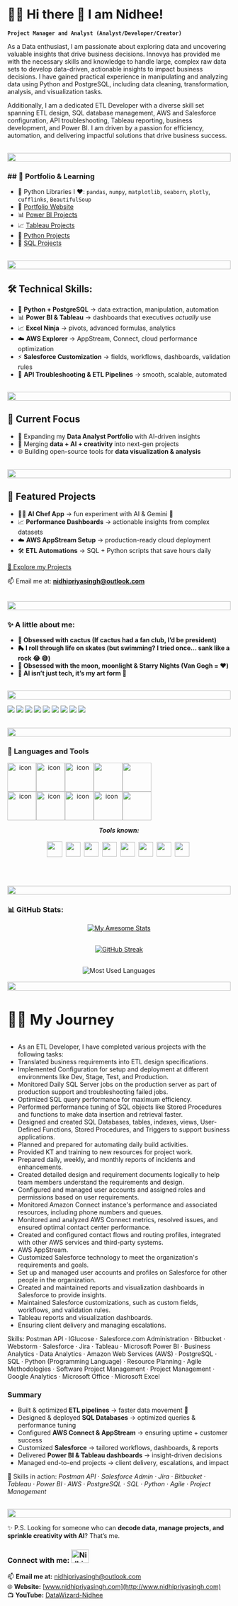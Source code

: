 # 🏄‍♂️ Hi there 👋 I am Nidhee!

**`Project Manager and Analyst (Analyst/Developer/Creator)`**

As a Data enthusiast, I am passionate about exploring data and uncovering valuable insights that drive business decisions. Innovya has provided me with the necessary skills and knowledge to handle large, complex raw data sets to develop data-driven, actionable insights to impact business decisions. I have gained practical experience in manipulating and analyzing data using Python and PostgreSQL, including data cleaning, transformation, analysis, and visualization tasks. 

Additionally, I am a dedicated ETL Developer with a diverse skill set spanning ETL design, SQL database management, AWS and Salesforce configuration, API troubleshooting, Tableau reporting, business development, and Power BI. I am driven by a passion for efficiency, automation, and delivering impactful solutions that drive business success.

<br>
<img src="https://i.imgur.com/dBaSKWF.gif" height="20" width="100%">

<h3 align="left">
  ## 🌱 Portfolio & Learning
</h3>

- 🔭 Python Libraries I ❤️: `pandas`, `numpy`, `matplotlib`, `seaborn`, `plotly`, `cufflinks`, `BeautifulSoup`  
- 📝 [Portfolio Website](www.nidhipriyasingh.com)  
- 📊 [Power BI Projects](https://github.com/Nidhi-Priya-Singh/POWER-BI-Project/blob/main/README.md)
- 📈 [Tableau Projects](tableau.com)  
- 🐍 [Python Projects](https://github.com/Nidhi-Priya-Singh/30-Days-Of-Python)  
- 🧮 [SQL Projects](https://github.com/Nidhi-Priya-Singh/Data-Analysis-with-SQL)

<br>
<img src="https://i.imgur.com/dBaSKWF.gif" height="20" width="100%">

## 🛠️ Technical Skills:
- 🐍 **Python + PostgreSQL** → data extraction, manipulation, automation  
- 📊 **Power BI & Tableau** → dashboards that executives *actually* use  
- 📈 **Excel Ninja** → pivots, advanced formulas, analytics  
- ☁️ **AWS Explorer** → AppStream, Connect, cloud performance optimization  
- ⚡ **Salesforce Customization** → fields, workflows, dashboards, validation rules  
- 🔌 **API Troubleshooting & ETL Pipelines** → smooth, scalable, automated

<br>
<img src="https://i.imgur.com/dBaSKWF.gif" height="20" width="100%">

## 🚀 Current Focus
- 📍 Expanding my **Data Analyst Portfolio** with AI-driven insights  
- 🤖 Merging **data + AI + creativity** into next-gen projects  
- 🌐 Building open-source tools for **data visualization & analysis**

<br>
<img src="https://i.imgur.com/dBaSKWF.gif" height="20" width="100%">

## 📂 Featured Projects
- 🧑‍🍳 **AI Chef App** → fun experiment with AI & Gemini 🍳  
- 📈 **Performance Dashboards** → actionable insights from complex datasets  
- ☁️ **AWS AppStream Setup** → production-ready cloud deployment  
- 🛠️ **ETL Automations** → SQL + Python scripts that save hours daily

[🔗 Explore my Projects]([https://github.com/Nidhi-Datawizard?tab=repositories](https://github.com/Nidhi-Priya-Singh?tab=repositories))  

📫 Email me at: **nidhipriyasingh@outlook.com**

<br>
<img src="https://i.imgur.com/dBaSKWF.gif" height="20" width="100%">

<h3 align="left">
  ✨ A little about me:
</h3>

- **🌵 Obsessed with cactus (If cactus had a fan club, I’d be president)**
- **🛼 I roll through life on skates (but swimming? I tried once… sank like a rock 😂 😅)**
- **🌙 Obsessed with the moon, moonlight & Starry Nights (Van Gogh = ❤️)**
- **🤖 AI isn’t just tech, it’s my art form 🚀**

<br>
<img src="https://i.imgur.com/dBaSKWF.gif" height="20" width="100%">

   <p align="left">
      <a href="https://www.youtube.com/@DataWizard-Nidhee?sub_confirmation=1">
         <img src="https://custom-icon-badges.demolab.com/badge/-YouTube-d90903?style=for-the-badge&logo=mention"/></a> 
      <a href="https://www.linkedin.com/in/nidhipriyasingh007">
         <img src="https://custom-icon-badges.demolab.com/badge/-LinkedIN-0368d9?style=for-the-badge&logo=mention" /></a> 
      <a href="https://kaggle.com/nidhipriyasingh">
          <img src="https://custom-icon-badges.demolab.com/badge/-Kaggle-4faed9?style=for-the-badge&logo=mention" /></a>
      <a href="https://github.com/Nidhi-Datawizard?tab=stars">
          <img src="https://custom-icon-badges.demolab.com/badge/-STARS-D90368?style=for-the-badge&logo=mention" /></a>
       <a href="https://github.com/Nidhi-Datawizard?tab=repositories">
          <img src="https://custom-icon-badges.demolab.com/badge/-REPO-ff5c8f?style=for-the-badge&logo=mention" /></a>
       <a href="https://github.com/Nidhi-Datawizard?tab=stars">
          <img src="https://custom-icon-badges.demolab.com/badge/-PROJECTS-ff9bbb?style=for-the-badge&logo=mention" /></a>
      <a href="https://leetcode.com/nidhipriyasingh29">
          <img src="https://custom-icon-badges.demolab.com/badge/-LEETCODE-fd7e14?style=for-the-badge&logo=mention" /></a>
      <a href="https://www.hackerrank.com/nidhipriyasingh1?hr_r=1">
          <img src="https://custom-icon-badges.demolab.com/badge/-HACKERRANK-43c904?style=for-the-badge&logo=mention" /></a>
      <a href="https://discord.com/channels/172018499005317120/443166941809737728">
          <img src="https://custom-icon-badges.demolab.com/badge/-DISCHORD-4f40cf?style=for-the-badge&logo=mention" /></a>
      
   </p>


<br>
<img src="https://i.imgur.com/dBaSKWF.gif" height="20" width="100%">

### 🧰 Languages and Tools

<div style="display: flex; align-items: flex-start;" align="center">
  <img src="https://techstack-generator.vercel.app/python-icon.svg" alt="icon" width="65" height="65" />
  <img src="https://techstack-generator.vercel.app/mysql-icon.svg" alt="icon" width="65" height="65" />
  <img src="https://www.vectorlogo.zone/logos/postgresql/postgresql-icon.svg" alt="icon" width="65" height="65" />
  <img src="https://cdn.jsdelivr.net/gh/devicons/devicon/icons/git/git-original.svg" height="65" />
  <img src="https://cdn.jsdelivr.net/gh/devicons/devicon/icons/java/java-original.svg" height="65" />
</div>
<div style="display: flex; align-items: flex-start;" align="center">
  <img src="https://cdn.jsdelivr.net/gh/devicons/devicon/icons/css3/css3-plain.svg" alt="icon" width="65" height="65" />
  <img src="https://cdn.jsdelivr.net/gh/devicons/devicon/icons/html5/html5-plain.svg" alt="icon" width="65" height="65" />
  <img src="https://cdn.jsdelivr.net/gh/devicons/devicon/icons/javascript/javascript-plain.svg" alt="icon" width="65" height="65" />
  <img src="https://cdn.jsdelivr.net/gh/devicons/devicon/icons/python/python-plain.svg" alt="icon" width="65" height="65" />
    <img src="https://cdn.jsdelivr.net/gh/devicons/devicon/icons/github/github-original.svg" height="65" />
</div>

<p align="center">
<i><b>Tools known:</b></i> 
  <br><br>
  <img align="center" src="tools/visualstudio.svg" width="35px" />&nbsp;
  <img align="center" src="tools/photoshop.svg" width="33px" />&nbsp;
  <!-- <img align="center" src="tools/lightroom.svg" width="33px" />&nbsp; -->
  <img align="center" src="tools/vsdc.png" width="33px" />&nbsp;
  <!-- <img align="center" src="tools/eclipse.svg" width="35px" />&nbsp; -->
  <img align="center" src="tools/git.svg" width="33px" />&nbsp;
  <img align="center" src="tools/github.svg" width="33px" />&nbsp;
  <img align="center" src="tools/word.svg" width="33px" />&nbsp;
  <img align="center" src="tools/excel.svg" width="33px" />&nbsp;
  <img align="center" src="tools/powerpoint.svg" width="33px" />&nbsp;

</p>


<!-- <img align="left" alt="Java Script" width="30px" style="padding-right:10px;" src="https://cdn.jsdelivr.net/gh/devicons/devicon/icons/java/java-original.svg"/>
<img align="left" alt="PostgreSQL" width="30px" style="padding-right:10px;" src="https://www.vectorlogo.zone/logos/postgresql/postgresql-icon.svg" />
<img align="left" alt="Git" width="30px" style="padding-right:10px;" src="https://cdn.jsdelivr.net/gh/devicons/devicon/icons/git/git-original.svg" />
<img align="left" alt="HTML" width="30px" style="padding-right:10px;" src="https://cdn.jsdelivr.net/gh/devicons/devicon/icons/html5/html5-plain.svg" />
<img align="left" alt="CSS" width="30px" style="padding-right:10px;" src="https://cdn.jsdelivr.net/gh/devicons/devicon/icons/css3/css3-plain.svg" />
<img align="left" alt="JavaScript" width="30px" style="padding-right:10px;" src="https://cdn.jsdelivr.net/gh/devicons/devicon/icons/javascript/javascript-plain.svg" />
<img align="left" alt="Python" width="30px" style="padding-right:10px;" src="https://cdn.jsdelivr.net/gh/devicons/devicon/icons/python/python-plain.svg" />
<img align="left" alt="GitHub" width="30px" style="padding-right:10px;" src="https://cdn.jsdelivr.net/gh/devicons/devicon/icons/github/github-original.svg" />
<br /> -->


<br>
<br>
<br>
<img src="https://i.imgur.com/dBaSKWF.gif" height="20" width="100%">
<h3 align="left">📊 GitHub Stats:</h3>

<div align="center">

  <!-- GitHub Stats Card -->
  [![My Awesome Stats](https://awesome-github-stats.azurewebsites.net/user-stats/Nidhi-Priya-Singh?cardType=github&theme=algolia&preferLogin=false)](https://git.io/awesome-stats-card)
  <br><br>
  
  <!-- GitHub Streak -->
  [![GitHub Streak](https://streak-stats.demolab.com?user=Nidhi-Priya-Singh&theme=algolia&date_format=M%20j%5B%2C%20Y%5D&card_width=450)](https://git.io/streak-stats)
  <br><br>

  <!-- Most Used Languages -->
  <img src="https://github-readme-stats.vercel.app/api/top-langs/?username=Nidhi-Priya-Singh&show_icons=true&layout=compact&theme=algolia" alt="Most Used Languages"/>

</div>

<br>
<img src="https://i.imgur.com/dBaSKWF.gif" height="20" width="100%">

<!-- ![Nidhi's GitHub stats](https://github-readme-stats.vercel.app/api?username=Nidhi-Datawizard&show_icons=true&theme=gruvbox) -->

<!-- ![GitHub Streak](https://github.com/Nidhi-Datawizard?tab=overview&from=2023-05-01&to=2023-05-31) -->

# <summary><h3>👨‍💻 My Journey</h3></summary>
- As an ETL Developer, I have completed various projects with the following tasks:
- Translated business requirements into ETL design specifications.
- Implemented Configuration for setup and deployment at different environments like Dev, Stage, Test, and Production.
- Monitored Daily SQL Server jobs on the production server as part of production support and troubleshooting failed jobs.
- Optimized SQL query performance for maximum efficiency.
- Performed performance tuning of SQL objects like Stored Procedures and functions to make data insertion and retrieval faster.
- Designed and created SQL Databases, tables, indexes, views, User-Defined Functions, Stored Procedures, and Triggers to support business applications.
- Planned and prepared for automating daily build activities.
- Provided KT and training to new resources for project work.
- Prepared daily, weekly, and monthly reports of incidents and enhancements.
- Created detailed design and requirement documents logically to help team members understand the requirements and design.
- Configured and managed user accounts and assigned roles and permissions based on user requirements.
- Monitored Amazon Connect instance's performance and associated resources, including phone numbers and queues.
- Monitored and analyzed AWS Connect metrics, resolved issues, and ensured optimal contact center performance.
- Created and configured contact flows and routing profiles, integrated with other AWS services and third-party systems.
- AWS AppStream.
- Customized Salesforce technology to meet the organization's requirements and goals.
- Set up and managed user accounts and profiles on Salesforce for other people in the organization.
- Created and maintained reports and visualization dashboards in Salesforce to provide insights.
- Maintained Salesforce customizations, such as custom fields, workflows, and validation rules. 
- Tableau reports and visualization dashboards.
- Ensuring client delivery and managing escalations.
   
Skills: Postman API · IGlucose · Salesforce.com Administration · Bitbucket · Webstorm · Salesforce · Jira · Tableau · Microsoft Power BI · Business Analytics · Data Analytics · Amazon Web Services (AWS) · PostgreSQL · SQL · Python (Programming Language) · Resource Planning · Agile Methodologies · Software Project Management · Project Management · Google Analytics · Microsoft Office · Microsoft Excel

 <summary><h3>Summary</h3></summary>
   
- Built & optimized **ETL pipelines** → faster data movement 🚀  
- Designed & deployed **SQL Databases** → optimized queries & performance tuning  
- Configured **AWS Connect & AppStream** → ensuring uptime + customer success  
- Customized **Salesforce** → tailored workflows, dashboards, & reports  
- Delivered **Power BI & Tableau dashboards** → insight-driven decisions  
- Managed end-to-end projects → client delivery, escalations, and impact  

📌 Skills in action: *Postman API · Salesforce Admin · Jira · Bitbucket · Tableau · Power BI · AWS · PostgreSQL · SQL · Python · Agile · Project Management*  
</details>  

<br>
<img src="https://i.imgur.com/dBaSKWF.gif" height="20" width="100%">

✨ P.S. Looking for someone who can **decode data, manage projects, and sprinkle creativity with AI**? That’s me.  



<h3 align="left">
  Connect with me:
  <a href="https://www.linkedin.com/in/nidhipriyasingh007/" target="_blank">
    <img src="https://raw.githubusercontent.com/rahuldkjain/github-profile-readme-generator/master/src/images/icons/Social/linked-in-alt.svg" alt="Nidhi Priya Singh LinkedIn" height="30" width="40" />
  </a>
</h3>

📫 **Email me at:** nidhipriyasingh@outlook.com  
🌐 **Website:** [www.nidhipriyasingh.com](http://www.nidhipriyasingh.com)  
📺 **YouTube:** [DataWizard-Nidhee](https://www.youtube.com/@DataWizard-Nidhee)  


